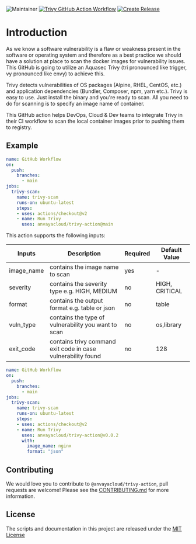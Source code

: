 ![Maintainer](https://img.shields.io/badge/Maintained%20By-Anvaya%20Cloud-brightgreen) [![Trivy GitHub Action Workflow](https://github.com/anvayacloud/trivy-action/actions/workflows/main.yaml/badge.svg)](https://github.com/anvayacloud/trivy-action/actions/workflows/main.yaml) [![Create Release](https://github.com/anvayacloud/trivy-action/actions/workflows/release.yaml/badge.svg)](https://github.com/anvayacloud/trivy-action/actions/workflows/release.yaml)

# Introduction

As we know a software vulnerability is a flaw or weakness present in the software or operating system and therefore as a best practice we should have a solution at place to scan the docker images for vulnerability issues. This GitHub is going to utilize an Aquasec Trivy (tri pronounced like trigger, vy pronounced like envy) to achieve this. 

Trivy detects vulnerabilities of OS packages (Alpine, RHEL, CentOS, etc.) and application dependencies (Bundler, Composer, npm, yarn etc.). Trivy is easy to use. Just install the binary and you're ready to scan. All you need to do for scanning is to specify an image name of container.

This GitHub action helps DevOps, Cloud & Dev teams to integrate Trivy in their CI workflow to scan the local container images prior to pushing them to registry.

## Example

```yaml
name: GitHub Workflow
on:
  push:
    branches:
      - main
jobs:
  trivy-scan:
    name: trivy-scan
    runs-on: ubuntu-latest
    steps:
    - uses: actions/checkout@v2
    - name: Run Trivy
      uses: anvayacloud/trivy-action@main
```

This action supports the following inputs:

|       Inputs         |                  Description                                   |   Required  |   Default Value  |
|----------------------|----------------------------------------------------------------|-------------|------------------|
|  image_name          | contains the image name to scan                                |     yes     |       -          |
|  severity            | contains the severity type e.g. HIGH, MEDIUM                   |     no      |  HIGH, CRITICAL  |
|  format              | contains the output format e.g. table or json                  |     no      |      table       |
|  vuln_type           | contains the type of vulnerability you want to scan            |     no      |   os,library     |
|  exit_code           | contains trivy command exit code in case vulnerability found   |     no      |       128        |

```yaml
name: GitHub Workflow
on:
  push:
    branches:
      - main
jobs:
  trivy-scan:
    name: trivy-scan
    runs-on: ubuntu-latest
    steps:
    - uses: actions/checkout@v2
    - name: Run Trivy
      uses: anvayacloud/trivy-action@v0.0.2
      with:
        image_name: nginx
        format: "json"
```

## Contributing
We would love you to contribute to `@anvayacloud/trivy-action`, pull requests are welcome! Please see the [CONTRIBUTING.md](CONTRIBUTING.md) for more information.

## License
The scripts and documentation in this project are released under the [MIT License](LICENSE)
